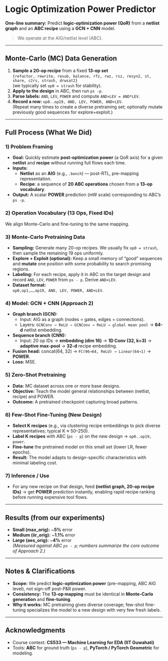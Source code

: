 # Logic Optimization Power Predictor

**One-line summary:** Predict **logic-optimization power (QoR)** from a **netlist graph** and an **ABC recipe** using a **GCN + CNN** model.  
> We operate at the AIG/netlist level (ABC).

---

## Monte-Carlo (MC) Data Generation 
1) **Sample a 20-op recipe** from a fixed **13-op set**  
   `{refactor, rewrite, resub, balance, rfz, rwz, rsz, resyn2, st, share, c2rs, strash, drwsat2}`  
   (we typically set `op0 = strash` for stability).
2) **Apply to the design** in ABC, then run `ps -p`.
3) **Parse labels:** `AND`, `LEV`, `POWER` and compute `AND×LEV = AND*LEV`.
4) **Record a row:** `op0..op19, AND, LEV, POWER, AND×LEV`.  
(Repeat many times to create a diverse pretraining set; optionally mutate previously good sequences for explore+exploit.)

---

## Full Process (What We Did)

### 1) Problem Framing
- **Goal:** Quickly estimate **post-optimization power** (a QoR axis) for a given **netlist** and **recipe** without running full flows each time.
- **Inputs:**  
  - **Netlist** as an **AIG** (e.g., `.bench`) — post-RTL, pre-mapping representation.  
  - **Recipe**: a sequence of **20 ABC operations** chosen from a **13-op vocabulary**.
- **Output:** A scalar **POWER** prediction (mW scale) corresponding to ABC’s `ps -p`.

### 2) Operation Vocabulary (13 Ops, Fixed IDs)
We align Monte-Carlo and fine-tuning to the same mapping.

### 3) Monte-Carlo Pretraining Data
- **Sampling:** Generate many 20-op recipes. We usually fix `op0 = strash`, then sample the remaining 19 ops uniformly.  
- **Explore + Exploit (optional):** Keep a small memory of “good” sequences and **mutate** one position with some probability to search promising regions.
- **Labeling:** For each recipe, apply it in ABC on the target design and record `AND`, `LEV`, `POWER` from `ps - p`. Derive `AND×LEV`.
- **Dataset format:**  
  `op0,op1,…,op19, AND, LEV, POWER, AND×LEV`.

### 4) Model: GCN + CNN (Approach 2)
- **Graph branch (GCN):**  
  - Input: AIG as a graph (nodes = gates, edges = connections).  
  - Layers: `GCNConv → ReLU → GCNConv → ReLU → global mean pool` → **64-d** netlist embedding.
- **Sequence branch (CNN):**  
  - Input: 20 op IDs → **embedding (dim 16)** → **1D Conv (32, k=3)** → **adaptive max-pool** → **32-d** recipe embedding.
- **Fusion head:** concat(64, 32) → `FC(96→64, ReLU) → Linear(64→1)` → **POWER**.
- **Loss:** MSE.

### 5) Zero-Shot Pretraining
- **Data:** MC dataset across one or more base designs.  
- **Objective:** Teach the model general relationships between (netlist, recipe) and POWER.  
- **Outcome:** A pretrained checkpoint capturing broad patterns.

### 6) Few-Shot Fine-Tuning (New Design)
- **Select K recipes** (e.g., via clustering recipe embeddings to pick diverse representatives; typical K ≈ 50–250).  
- **Label K recipes** with ABC (`ps - p`) on the new design → `op0..op19, power`.  
- **Fine-tune** the pretrained model on this small set (lower LR, fewer epochs).  
- **Result:** The model adapts to design-specific characteristics with minimal labeling cost.

### 7) Inference / Use
- For any new recipe on that design, feed **(netlist graph, 20-op recipe IDs)** → get **POWER** prediction instantly, enabling rapid recipe ranking before running expensive tool flows.

---

## Results (from our experiments)
- **Small (max_orig):** ~**5%** error  
- **Medium (iir_orig):** ~**1.1%** error  
- **Large (aes_orig):** ~**4%** error  
*(Measured against ABC `ps - p`; numbers summarize the core outcome of Approach 2.)*

---

## Notes & Clarifications
- **Scope:** We predict **logic-optimization power** (pre-mapping, ABC AIG level), not sign-off post-P&R power.   
- **Consistency:** The **13-op mapping** must be identical in **Monte-Carlo generation** and **fine-tuning**.  
- **Why it works:** MC pretraining gives diverse coverage; few-shot fine-tuning specializes the model to a new design with very few fresh labels.

---

## Acknowledgments
- Course context: **CS533 — Machine Learning for EDA (IIT Guwahati)**  
- Tools: **ABC** for ground truth (`ps - p`), **PyTorch / PyTorch Geometric** for modeling.

